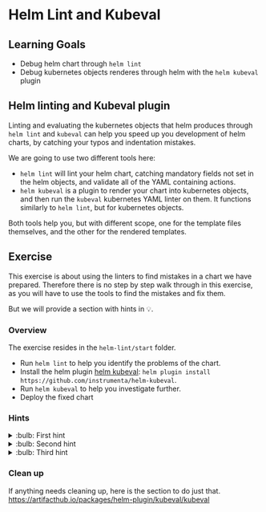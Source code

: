 # Helm Lint and Kubeval
## Learning Goals

- Debug helm chart through `helm lint`
- Debug kubernetes objects renderes through helm with the `helm kubeval` plugin

## Helm linting and Kubeval plugin

Linting and evaluating the kubernetes objects that helm produces through `helm lint` and `kubeval` can help you speed up you development of helm charts, by catching your typos and indentation mistakes.

We are going to use two different tools here:

- `helm lint` will lint your helm chart, catching mandatory fields not set in the helm objects, and validate all of the YAML containing actions.
- `helm kubeval` is a plugin to render your chart into kubernetes objects, and then run the `kubeval` kubernetes YAML linter on them. It functions similarly to `helm lint`, but for kubernetes objects.

Both tools help you, but with different scope, one for the template files themselves, and the other for the rendered templates.

## Exercise

This exercise is about using the linters to find mistakes in a chart we have prepared.
Therefore there is no step by step walk through in this exercise, as you will have to use the tools to find the mistakes and fix them.

But we will provide a section with hints in :bulb:.

### Overview

The exercise resides in the `helm-lint/start` folder.

- Run `helm lint` to help you identify the problems of the chart.
- Install the helm plugin [helm kubeval](https://artifacthub.io/packages/helm-plugin/kubeval/kubeval): `helm plugin install https://github.com/instrumenta/helm-kubeval`.
- Run `helm kubeval` to help you investigate further.
- Deploy the fixed chart

### Hints

<details>
<summary> :bulb: First hint</summary>

> The first error you get when running helm lint is that the chart.metadata.type is wrong. That property is set in the Chart.yaml. Look at the spelling of application.

</details>

<details>
<summary> :bulb: Second hint</summary>

> Next output tells you that there is something wrong at line 12 in templates/sentences-name-svc.yaml. This is not exactly correct, but has to do with the way YAML gets linted. The real problem comes a few lines above and has something to do with indentation.

</details>

<details>
<summary> :bulb: Third hint</summary>

> By now, helm lint should not give you any more errors, and you need to use helm kubeval. The error it gives you are aimed at the kubernetes objects. Therefore the typo in "port" should be fairly easy to spot in `sentence-app/templates/sentences-age-svc.yaml`

</details>

### Clean up

If anything needs cleaning up, here is the section to do just that.
https://artifacthub.io/packages/helm-plugin/kubeval/kubeval
